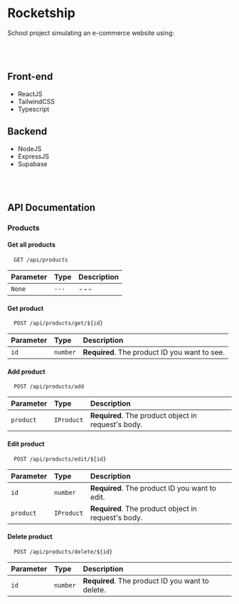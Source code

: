 
# Rocketship

School project simulating an e-commerce website using:
    

&nbsp;  
&nbsp;  

## Front-end

* ReactJS
* TailwindCSS
* Typescript

## Backend

* NodeJS
* ExpressJS
* Supabase

&nbsp;  
&nbsp;

## API Documentation

### Products
#### Get all products

```http
  GET /api/products
```

| Parameter   | Type       | Description                           |
| :---------- | :--------- | :---------------------------------- |
| `None` | `---` | --- |

#### Get product

```http
  POST /api/products/get/${id}
```

| Parameter   | Type       | Description                                   |
| :---------- | :--------- | :------------------------------------------ |
| `id`      | `number` | **Required**. The product ID you want to see. |

#### Add product

```http
  POST /api/products/add
```

| Parameter   | Type       | Description                                   |
| :---------- | :--------- | :------------------------------------------ |
| `product`      | `IProduct` | **Required**. The product object in request's body. |

#### Edit product

```http
  POST /api/products/edit/${id}
```

| Parameter   | Type       | Description                                   |
| :---------- | :--------- | :------------------------------------------ |
| `id`      | `number` | **Required**. The product ID you want to edit. |
| `product`      | `IProduct` | **Required**. The product object in request's body. |

#### Delete product

```http
  POST /api/products/delete/${id}
```

| Parameter   | Type       | Description                                   |
| :---------- | :--------- | :------------------------------------------ |
| `id`      | `number` | **Required**. The product ID you want to delete. |


